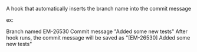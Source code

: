 A hook that automatically inserts the branch name into the commit message

ex: 

Branch named EM-26530
Commit message "Added some new tests"
After hook runs, the commit message will be saved as "[EM-26530] Added some new tests"